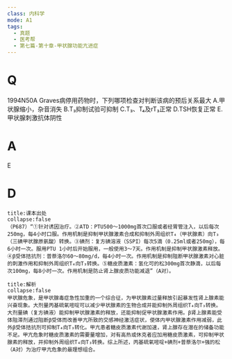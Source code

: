 ```yaml
---
class: 内科学
mode: A1
tags:
  - 真题
  - 医考帮
  - 第七篇-第十章-甲状腺功能亢进症
---
```


# Q
1994N50A Graves病停用药物时，下列哪项检查对判断该病的预后关系最大
A.甲状腺缩小，杂音消失
B.T₃抑制试验可抑制
C.T₃、T₄及rT₃正常
D.TSH恢复正常
E.甲状腺刺激抗体阴性

# A
E
# D
```ad-note
title:课本出处
collapse:false
（P687）“①针对诱因治疗。②ATD：PTU500～1000mg首次口服或者经胃管注入，以后每次250mg，每4小时口服。作用机制是抑制甲状腺激素合成和抑制外周组织T₄（甲状腺素）向T₃（三碘甲状腺原氨酸）转换。③碘剂：复方碘溶液（SSPI）每次5滴（0.25ml或者250mg），每6小时一次。服用PTU 1小时后开始服用，一般使用3～7天。作用机制是抑制甲状腺激素释放。④β受体拮抗剂：普萘洛尔60～80mg/d，每4小时一次。作用机制是抑制阻断甲状腺激素对心脏的刺激作用和抑制外周组织T₄向T₃转换。⑤糖皮质激素：氢化可的松300mg首次静滴，以后每次100mg，每8小时一次。作用机制是防止肾上腺皮质功能减退”（A对）。
```

```ad-summary
title:解析
collapse:false
甲状腺危象，是甲状腺毒症急性加重的一个综合征，为甲状腺素过量释放引起暴发性肾上腺素能兴奋现象。大剂量丙基硫氧嘧啶可以减少甲状腺素的生物合成并能抑制外周组织T₄向T₃转换。大剂量碘（复方碘液）能抑制甲状腺激素的释放，还能抑制促甲状腺激素作用。β肾上腺素能受体阻滞剂通过阻断β受体而改善甲亢所致的交感神经激活症状，使体内甲状腺激素作用减弱，此外β受体拮抗剂可抑制T₄向T₃转化。甲亢患者糖皮质激素代谢加速，肾上腺存在潜在的储备功能不足。甲亢危象时糖皮质激素的需要量增加，对有高热或休克者应加用糖皮质激素，可抑制甲状腺素的释放，并抑制外周组织T₄向T₃转换。综上所述，丙基硫氧嘧啶+碘剂+普萘洛尔+强的松（A对）为治疗甲亢危象的最理想组合。
```

